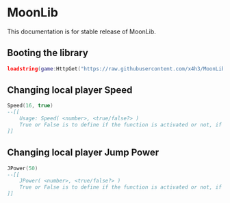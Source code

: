 # MoonLib
This documentation is for stable release of MoonLib.

## Booting the library
```lua
loadstring(game:HttpGet("https://raw.githubusercontent.com/x4h3/MoonLib/main/main.lua"))()
```

## Changing local player Speed
```lua
Speed(16, true)
--[[
    Usage: Speed( <number>, <true/false?> )
    True or False is to define if the function is activated or not, if a value is not defined it will be activated by default.
]]
```

## Changing local player Jump Power
```lua
JPower(50)
--[[
    JPower( <number>, <true/false?> )
    True or False is to define if the function is activated or not, if a value is not defined it will be activated by default.
]]
```
